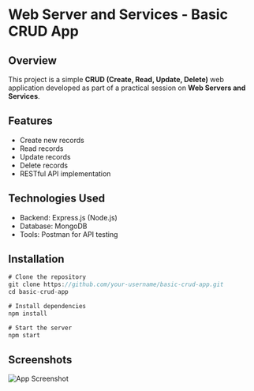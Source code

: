 # Web Server and Services - Basic CRUD App

## Overview
This project is a simple **CRUD (Create, Read, Update, Delete)** web application developed as part of a practical session on **Web Servers and Services**.

## Features
- Create new records
- Read records
- Update records
- Delete records
- RESTful API implementation

## Technologies Used
- Backend: Express.js (Node.js)
- Database: MongoDB
- Tools: Postman for API testing

## Installation

```java
# Clone the repository
git clone https://github.com/your-username/basic-crud-app.git
cd basic-crud-app

# Install dependencies
npm install

# Start the server
npm start
```



## Screenshots

![App Screenshot](https://via.placeholder.com/468x300?text=App+Screenshot+Here)
